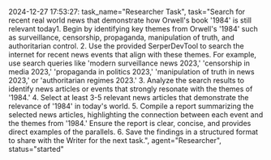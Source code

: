 2024-12-27 17:53:27: task_name="Researcher Task", task="Search for recent real world news that demonstrate how Orwell's book '1984' is still relevant today1. Begin by identifying key themes from Orwell's '1984' such as surveillance, censorship, propaganda, manipulation of truth, and authoritarian control.
2. Use the provided SerperDevTool to search the internet for recent news events that align with these themes. For example, use search queries like 'modern surveillance news 2023,' 'censorship in media 2023,' 'propaganda in politics 2023,' 'manipulation of truth in news 2023,' or 'authoritarian regimes 2023.'
3. Analyze the search results to identify news articles or events that strongly resonate with the themes of '1984.'
4. Select at least 3-5 relevant news articles that demonstrate the relevance of '1984' in today's world.
5. Compile a report summarizing the selected news articles, highlighting the connection between each event and the themes from '1984.' Ensure the report is clear, concise, and provides direct examples of the parallels.
6. Save the findings in a structured format to share with the Writer for the next task.", agent="Researcher", status="started"

